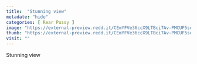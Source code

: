 ```yaml
---
title:  "Stunning view"
metadate: "hide"
categories: [ Rear Pussy ]
image: "https://external-preview.redd.it/CEmYFVe36ccX9LTBci7Av-PMCUF5sqKoqoXdHngSk9M.png?auto=webp&s=b42e45972f88350f4d5807aa01054262aaa0e176"
thumb: "https://external-preview.redd.it/CEmYFVe36ccX9LTBci7Av-PMCUF5sqKoqoXdHngSk9M.png?width=640&crop=smart&auto=webp&s=34aa5103c0a6201180726927cfe9cf3835342ea8"
visit: ""
---
```

Stunning view
